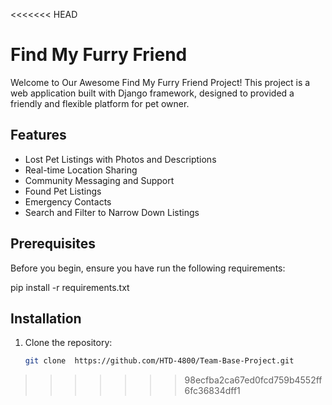 <<<<<<< HEAD
# Find My Furry Friend 

Welcome to Our Awesome Find My Furry Friend Project! This project is a web application built with Django framework, designed to provided a friendly and flexible platform for pet owner.

## Features

- Lost Pet Listings with Photos and Descriptions
- Real-time Location Sharing
- Community Messaging and Support
- Found Pet Listings
- Emergency Contacts 
- Search and Filter to Narrow Down Listings

## Prerequisites

Before you begin, ensure you have run the following requirements:

pip install -r requirements.txt


## Installation

1. Clone the repository:

   ```bash
   git clone  https://github.com/HTD-4800/Team-Base-Project.git

>>>>>>> 98ecfba2ca67ed0fcd759b4552ff6fc36834dff1

